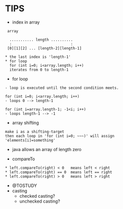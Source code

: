 # TIPS
* index in array
```
 array

  ........... length ..........
  :                           :
 [0][1][2] ... [length-2][length-1]

* the last index is 'length-1'
* for loop
  for (int i=0; i<array.length; i++)
  iterates from 0 to length-1 
```

* for loop
```
- loop is executed until the second condition meets.

for (int i=0; i<array.length; i++)
- loops 0 --> length-1

for (int i=array.length-1; -1<i; i++)
- loops length-1 --> -1
```

* array shifting
```
make i as a shifting-target
then each loop in 'for (int i=0; ~~~)' will assign 'elements[i]=something'
```

* java allows an array of length zero


* compareTo
```
* left.compareTo(right) < 0   means left < right
* left.compareTo(right) == 0  means left == right
* left.compareTo(right) > 0   means left > right 
```

* @TOSTUDY
* casting
    * checked casting?
    * unchecked casting?